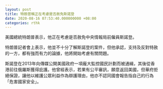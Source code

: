 ```yaml
---
layout: post
title: 特朗普稱正在考慮是否赦免斯諾登
date: 2020-08-16 07:53:40.000000000 +08:00
categories: rthk
---
```


美國總統特朗普表示，他正在考慮是否赦免中央情報局前僱員斯諾登。

特朗普記者會上表示，他並不十分了解斯諾登的案件，但他承認，支持及反對特赦的一方，都有強而有力的論據，他將開始考慮有關問題。

斯諾登在2013年向傳媒公開美國政府一項龐大監控國民計劃而被通緝，其後從香港前往俄羅斯獲得庇護。他曾經表示，若果有公平審訊，願意返回美國，但華府拒絕保證，讓他以維護公眾利益作為辯護理由，他亦不認同國會報告指自己的行為「危害國家安全」。
